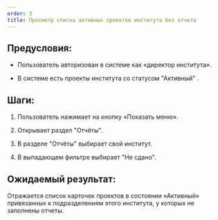 ```yaml
---
order: 3
title: Просмотр списка активных проектов института без отчета
---
```


## Предусловия:

-  Пользователь авторизован в системе как «директор института».

-  В системе есть проекты института со статусом "Активный" .

## Шаги:

1. Пользователь нажимает на кнопку «Показать меню».

2. Открывает раздел "Отчёты".

3. В разделе "Отчёты" выбирает свой институт.

4. В выпадающем фильтре выбирает "Не сдано".

## Ожидаемый результат:

Отражается список карточек проектов в состоянии «Активный» привязанных к подразделениям этого института, у которых не заполнены отчеты.